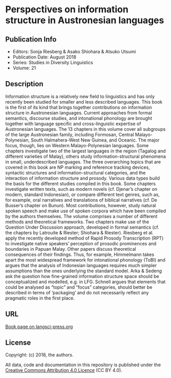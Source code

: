 # Perspectives on information structure in Austronesian languages 

## Publication Info

- Editors: Sonja Riesberg &  Asako Shiohara &  Atsuko Utsumi
- Publication Date: August 2018
- Series: Studies in Diversity Linguistics  
- Volume: 21

## Description

Information structure is a relatively new field to linguistics and has only recently been studied for smaller and less described languages. This book is the first of its kind that brings together contributions on information structure in Austronesian languages. Current approaches from formal semantics, discourse studies, and intonational phonology are brought together with language specific and cross-linguistic expertise of Austronesian languages. The 13 chapters in this volume cover all subgroups of the large Austronesian family, including Formosan, Central Malayo-Polynesian, South Halmahera-West New Guinea, and Oceanic. The major focus, though, lies on Western Malayo-Polynesian languages. Some chapters investigate two of the largest languages in the region (Tagalog and different varieties of Malay), others study information-structural phenomena in small, underdescribed languages. The three overarching topics that are covered in this book are NP marking and reference tracking devices, syntactic structures and information-structural categories, and the interaction of information structure and prosody. Various data types build the basis for the different studies compiled in this book. Some chapters investigate written texts, such as modern novels (cf. Djenar’s chapter on modern, standard Indonesian), or compare different text genres, such as, for example, oral narratives and translations of biblical narratives (cf. De Busser’s chapter on Bunun). Most contributions, however, study natural spoken speech and make use of spoken corpora which have been compiled by the authors themselves. The volume comprises a number of different methods and theoretical frameworks. Two chapters make use of the Question Under Discussion approach, developed in formal semantics (cf. the chapters by Latrouite & Riester; Shiohara & Riester). Riesberg et al. apply the recently developed method of Rapid Prosody Transcription (RPT) to investigate native speakers’ perception of prosodic prominences and boundaries in Papuan Malay. Other papers discuss theoretical consequences of their findings. Thus, for example, Himmelmann takes apart the most widespread framework for intonational phonology (ToBI) and argues that the analysis of Indonesian languages requires much simpler assumptions than the ones underlying the standard model. Arka & Sedeng ask the question how fine-grained information structure space should be conceptualized and modelled, e.g. in LFG. Schnell argues that elements that could be analysed as “topic” and “focus” categories, should better be described in terms of ‘packaging’ and do not necessarily reflect any pragmatic roles in the first place.

## URL

[Book page on langsci-press.org](http://langsci-press.org/catalog/book/201)


## License

Copyright: (c) 2018, the authors.

All data, code and documentation in this repository is published under the
[Creative Commons Attribution 4.0 Licence](http://creativecommons.org/licenses/by/4.0/)
(CC BY 4.0).
